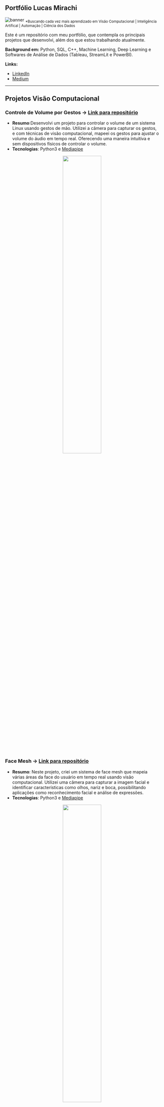 ## Portfólio Lucas Mirachi
[banner]: ./banner.png "banner"
[ocultador]: ./imgs/ocultador.png "ocultador"
[ocultador2]: ./imgs/ocultador2.png "ocultador2"
[face1]: ./imgs/face1.png "face1"
[face3]: ./imgs/face3.png "face3"

![][banner]
<sub>*Buscando cada vez mais aprendizado em Visão Computacional | Inteligência Artifical | Automação | Ciência dos Dados</sub>

Este é um repositório com meu portfólio, que contempla os principais projetos que desenvolvi, além  dos que estou trabalhando atualmente.

**Background em:** Python, SQL, C++, Machine Learning, Deep Learning e Softwares de Análise de Dados (Tableau, StreamLit e PowerBI).

**Links:**
* [LinkedIn](https://www.linkedin.com/in/lucasmirachi)
* [Medium](https://medium.com/@lucas.mirachi)

---

## Projetos Visão Computacional
### **Controle de Volume por Gestos** -> [Link para repositório](https://github.com/lucasmirachi/gesture-volume-control)
* **Resumo**:Desenvolvi um projeto para controlar o volume de um sistema Linux usando gestos de mão. Utilizei a câmera para capturar os gestos, e com técnicas de visão computacional, mapeei os gestos para ajustar o volume do áudio em tempo real. Oferecendo uma maneira intuitiva e sem dispositivos físicos de controlar o volume.
* **Tecnologias**: Python3 e [Mediapipe](https://developers.google.com/mediapipe)
<p align="center">
<img src="https://github.com/lucasmirachi/gesture-volume-control/raw/main/images/gesturevolumecontrol.gif" width="50%" />
</p>

### **Face Mesh** -> [Link para repositório](https://github.com/lucasmirachi/face-mesh)
* **Resumo**: Neste projeto, criei um sistema de face mesh que mapeia várias áreas da face do usuário em tempo real usando visão computacional. Utilizei uma câmera para capturar a imagem facial e identificar características como olhos, nariz e boca, possibilitando aplicações como reconhecimento facial e análise de expressões.
* **Tecnologias**: Python3 e [Mediapipe](https://developers.google.com/mediapipe)
<p align="center">
<img src="https://github.com/lucasmirachi/face-mesh/blob/main/images/FaceMesh.gif" width="50%" />
</p>


### **Hand Tracking** -> [Link para o repositório](https://github.com/lucasmirachi/hand-tracking)
* **Resumo**: Criei um projeto em Python3 usando a biblioteca Mediapipe para rastrear e reconhecer gestos de mãos em tempo real. O sistema captura a entrada da câmera e mapeia pontos-chave nas mãos, permitindo interações baseadas em gestos com o computador.
* **Tecnologias**: Python3 e [Mediapipe](https://developers.google.com/mediapipe)
<p align="center">
<img src="https://github.com/lucasmirachi/hand-tracking/raw/main/images/handtracking.gif" width="50%" />
</p>


### **Contador de dedos** -> [Link para o repositório](https://github.com/lucasmirachi/finger-counter)
* **Resumo**: Criei um projeto em Python3 usando a biblioteca Mediapipe para contar os dedos detectados em tempo real. O sistema utiliza a câmera para capturar a mão e, por meio do rastreamento de pontos, determina o número de dedos levantados. Uma aplicação prática desse projeto poderia ser um auxiliar em salas de aula, onde o professor pode usar gestos para fazer contagens interativas durante atividades educacionais.
* **Tecnologias**: Python3 e [Mediapipe](https://developers.google.com/mediapipe)
<p align="center">
<img src="https://github.com/lucasmirachi/finger-counter/raw/main/finger_counter.gif" width="50%" />
</p>


### **Detector de Faces** -> [Link para o repositório](https://github.com/lucasmirachi/Face-Detection)
* **Resumo**: Neste projeto, vou explorar a detecção facial usando Cascata de Haar. No entanto, é importante observar que este é um algoritmo de detecção facial, e não de reconhecimento facial. Ele analisará uma imagem e dirá "sim, é um rosto" ou "não, não há rosto nesta imagem", sem identificar a quem esse rosto pertence.
* **Tecnologias**: Python3 e OpenCV (Haar Cascade Classifier)

| <img src="https://github.com/lucasmirachi/Face-Detection/blob/main/images/don-corleone.png" width="50%" /> | ![][face1] |
| --------------------------------- | --------------------------------- |
| <img src="https://github.com/lucasmirachi/Face-Detection/raw/main/images/brazil-selection.png" />|![][face3]|

### **Detector de Cores** -> [Link para o repositório](https://github.com/lucasmirachi/Color-Detector)
* **Resumo**: Neste projeto, criei um sistema que detecta cores em tempo real usando processamento de imagem e visão computacional. Através da câmera, identificamos cores específicas, permitindo aplicações como rastreamento de objetos coloridos e automação baseada em cores.
* **Tecnologias**: Python3 e OpenCV.
<p align="center">
<img src="https://github.com/lucasmirachi/Color-Detector/blob/main/output.gif?raw=true" width="50%" />
</p>

### **Ocultador de placas de veículos** -> [Link para o repositório](https://github.com/lucasmirachi/License-Plate-Blurring/blob/main/plate-blurring.ipynb)
* **Resumo**: Desenvolvi um programa em Python usando OpenCV para processar imagens de carros. O programa detecta automaticamente a placa do veículo e aplica um desfoque para garantir a privacidade das identificações.
* **Tecnologias**: Python3 e OpenCV

| ![][ocultador] | ![][ocultador2] |
| --------------------------------- | --------------------------------- |


---

## Projetos Veículos Autônomos

Como parte do [curso de Nanodegree de Veículos Autônomos da Udacity](https://www.udacity.com/course/self-driving-car-engineer-nanodegree--nd0013), adquiri conhecimentos e desenvolvi projetos nas seguintes áreas:

- Perception Engineering: Utilizando técnicas de Visão Computacional com OpenCV, criei algoritmos que vão desde a detecção simples de faixas de tráfego até desafios mais complexos, como detecção de objetos em movimento e percepção do ambiente usando Lidar.

- Deep Learning: Compreendi conceitos de Aprendizado Profundo, como Redes Neurais Profundas e Redes Neurais Convolucionais (CNNs), e construí um classificador de placas de trânsito, além de um algoritmo de Clonagem Comportamental que aprende a dirigir utilizando habilidades do usuário em um simulador de direção.

- Sensor Fusion e Mapeamento/Localização: Aprendi a utilizar conceitos como Filtro de Kalman e Filtro de Kalman Estendido para integrar diferentes sensores com frequências distintas e compreender como podem trabalhar juntos para solucionar problemas de mapeamento e localização.

- Engenharia de Controle: Adquiri conhecimentos sobre a tecnologia usada para controlar sistemas robóticos/automotivos, com ferramentas como Controladores PID e ROS (Sistema Operacional de Robôs). 


### **Link para os projetos**:
* Projeto de identificação de Faixas de Trânsito Simples: [link](https://github.com/lucasmirachi/CarND-LaneLines-P1/blob/master/writeup.md)

<p align="center">
<img src="https://github.com/lucasmirachi/CarND-LaneLines-P1/raw/master/examples/non_blinking_lines.gif" width="50%" />
</p>

* Identificação Avançada de Faixas de Trânsito e angulação da estrada:  [link](https://github.com/lucasmirachi/CarND-Advanced-Lane-Lines) 

<p align="center">
<img src="https://github.com/lucasmirachi/CarND-Advanced-Lane-Lines/blob/main/images_writeup/advanced_lane_finding.png?raw=true)" width="50%" />
</p>

* Projeto de Behavioral Cloning para simulação de um veículo autônomo em pista: [link](https://github.com/lucasmirachi/CarND-Behavioral-Cloning-P4)

<p align="center">
<img src="https://github.com/lucasmirachi/CarND-Behavioral-Cloning-P4/raw/master/writeup_imgs/after_balancing.gif" width="50%" />
</p>

* Simulação de Path Planning de um veículo autônomo em uma estrada: [link](https://github.com/lucasmirachi/CarND-Path-Planning-Project/blob/main/writeup.md)

<p align="center">
<img src="https://github.com/lucasmirachi/CarND-Path-Planning-Project/raw/main/writeup_imgs/path-planning-final.gif" width="50%" />
</p>

* Classificador de placas de trânsito com Deep Learning: [link](https://github.com/lucasmirachi/CarND-Traffic-Sign-Classifier)

![Classificador de Placas de Trânsito](https://github.com/lucasmirachi/CarND-Traffic-Sign-Classifier/raw/main/examples/augmented.png)

* Projeto de controle de veículo autônomo via Controle PID: [link](https://github.com/lucasmirachi/CarND-PID-Control-Project/blob/main/writeup.md)

<p align="center">
<img src="https://github.com/lucasmirachi/CarND-PID-Control-Project/raw/main/writeup_imgs/pid-PID.gif" width="50%" />
</p>

* Projeto de localização de veículo por filtros de partículas: [link](https://github.com/lucasmirachi/CarND-Kidnapped-Vehicle-Project)

* Projeto de Kalman Filter Extendido: [link](https://github.com/lucasmirachi/CarND-Extended-Kalman-Filter-Project)

* Projeto Final: [link](https://github.com/lucasmirachi/CarND-Capstone-Project)

#### Work In Progress: [AWS Deep Racer](https://github.com/lucasmirachi/Model-Training-AWS-DeepRacer-)
<p align="center">
<img src="https://camo.githubusercontent.com/2b40ae356023483f7ee7139a05c77d7390236c2c0a949c9da5c55615a16c6e99/68747470733a2f2f64312e6177737374617469632e636f6d2f72323031382f722f53696c76657273746f6e652f4465657052616365725f4368726f6d655f536d616c6c5f7267622e616139623261336265653634646165326435393365626637343133333237376232383131613432652e706e67" width="20%" />
</p>


---

## Projetos Ciência dos Dados

* **Sistema de recomendação de produtos - Estudo simulação em uma loja de e-commerce:** https://bit.ly/3wyXBlK
* **Análise exploratória de uma loja de varejo e-commerce com Python e Pandas:** https://bit.ly/3Jh03oo
* **Estudo e análise de retenção de funcionários de uma empresa fictícia com Machine Learning:** https://bit.ly/3kNufxr
* **Análise de dados de autonomia de combustível utilizando Seaborn (Google Colab):** https://bit.ly/30GTeFq
* **Exploração e análise de dados com Streamlit (uma alternativa 100% OpenSource ao Tableau e Power BI):** https://bit.ly/2Fgbo9O
* **Conectando um Fiat Palio na Nuvem AWS (Work in Progress!):** https://bit.ly/2I8pICg
* **Projeto de Visão computacional - Implementação de algoritmo de Hand Tracking com Python e Mediapipe:** http://bit.ly/3WAQHad
* **Algoritmo simplificado de detecção de objetos utilizando Template Matching e OpenCV:** http://bit.ly/4043K6T
* **Implementação de um algoritmo de Behavioural Cloning (Projeto de Deep Learning Avançado): ** http://bit.ly/3HAEEoW
* **Algoritmo de Inteligência Artifical para detecção de placas de trânsito : ** http://bit.ly/403KZjX
* **Simulação de um projeto de controle de qualidade em uma "fábrica de cubos mágicos" - Projeto de Image Classification e Object Tracking:** https://bit.ly/3nveTdN
<p align="center">
<img src="https://github.com/lucasmirachi/cubo_magico/raw/master/spoiler.png" width="35%" />
</p>
* **Automatizando o Instagram com Python (Medium):**
* **Image Classification para classificar placas de trânsito com Deep Learning:** https://bit.ly/30I1FAx
* **Detecção de faixas de trânsito com OpenCV:**: 
[link](https://github.com/LucasMirachi/Lane_Detection)

<p align="center">
<img src="https://raw.githubusercontent.com/LucasMirachi/Lane_Detection/master/Images/detected_avg_lines.gif" width="75%" />
</p>
